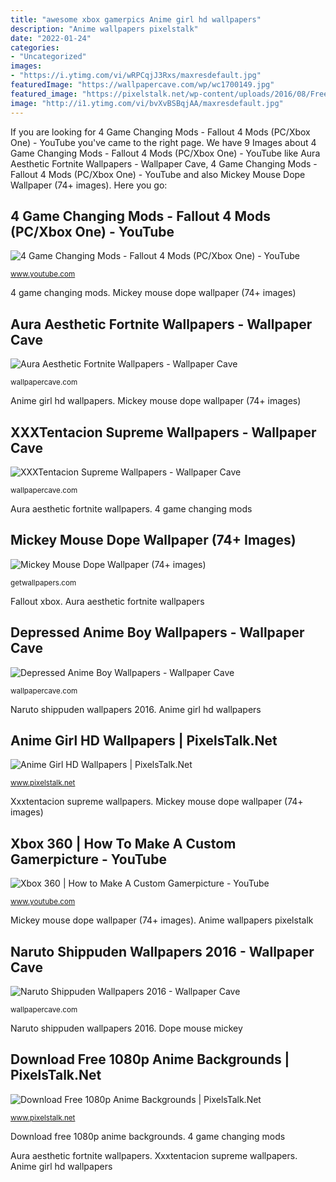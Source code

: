 ```yaml
---
title: "awesome xbox gamerpics Anime girl hd wallpapers"
description: "Anime wallpapers pixelstalk"
date: "2022-01-24"
categories:
- "Uncategorized"
images:
- "https://i.ytimg.com/vi/wRPCqjJ3Rxs/maxresdefault.jpg"
featuredImage: "https://wallpapercave.com/wp/wc1700149.jpg"
featured_image: "https://pixelstalk.net/wp-content/uploads/2016/08/Free-Download-1080p-Anime-Background.jpg"
image: "http://i1.ytimg.com/vi/bvXvBSBqjAA/maxresdefault.jpg"
---
```


If you are looking for 4 Game Changing Mods - Fallout 4 Mods (PC/Xbox One) - YouTube you've came to the right page. We have 9 Images about 4 Game Changing Mods - Fallout 4 Mods (PC/Xbox One) - YouTube like Aura Aesthetic Fortnite Wallpapers - Wallpaper Cave, 4 Game Changing Mods - Fallout 4 Mods (PC/Xbox One) - YouTube and also Mickey Mouse Dope Wallpaper (74+ images). Here you go:

## 4 Game Changing Mods - Fallout 4 Mods (PC/Xbox One) - YouTube

![4 Game Changing Mods - Fallout 4 Mods (PC/Xbox One) - YouTube](https://i.ytimg.com/vi/wRPCqjJ3Rxs/maxresdefault.jpg "4 game changing mods")

<small>www.youtube.com</small>

4 game changing mods. Mickey mouse dope wallpaper (74+ images)

## Aura Aesthetic Fortnite Wallpapers - Wallpaper Cave

![Aura Aesthetic Fortnite Wallpapers - Wallpaper Cave](https://wallpapercave.com/wp/wp6377955.png "Depressed anime boy wallpapers")

<small>wallpapercave.com</small>

Anime girl hd wallpapers. Mickey mouse dope wallpaper (74+ images)

## XXXTentacion Supreme Wallpapers - Wallpaper Cave

![XXXTentacion Supreme Wallpapers - Wallpaper Cave](https://wallpapercave.com/wp/wp4084580.png "Aura aesthetic fortnite wallpapers")

<small>wallpapercave.com</small>

Aura aesthetic fortnite wallpapers. 4 game changing mods

## Mickey Mouse Dope Wallpaper (74+ Images)

![Mickey Mouse Dope Wallpaper (74+ images)](http://getwallpapers.com/wallpaper/full/9/8/4/488653.jpg "Aura aesthetic fortnite wallpapers")

<small>getwallpapers.com</small>

Fallout xbox. Aura aesthetic fortnite wallpapers

## Depressed Anime Boy Wallpapers - Wallpaper Cave

![Depressed Anime Boy Wallpapers - Wallpaper Cave](https://wallpapercave.com/wp/wp5152248.jpg "Fallout xbox")

<small>wallpapercave.com</small>

Naruto shippuden wallpapers 2016. Anime girl hd wallpapers

## Anime Girl HD Wallpapers | PixelsTalk.Net

![Anime Girl HD Wallpapers | PixelsTalk.Net](http://www.pixelstalk.net/wp-content/uploads/2016/06/Free-Download-Anime-Girl-HD-Wallpapers.jpg "Fallout xbox")

<small>www.pixelstalk.net</small>

Xxxtentacion supreme wallpapers. Mickey mouse dope wallpaper (74+ images)

## Xbox 360 | How To Make A Custom Gamerpicture - YouTube

![Xbox 360 | How to Make A Custom Gamerpicture - YouTube](http://i1.ytimg.com/vi/bvXvBSBqjAA/maxresdefault.jpg "Fallout xbox")

<small>www.youtube.com</small>

Mickey mouse dope wallpaper (74+ images). Anime wallpapers pixelstalk

## Naruto Shippuden Wallpapers 2016 - Wallpaper Cave

![Naruto Shippuden Wallpapers 2016 - Wallpaper Cave](https://wallpapercave.com/wp/wc1700149.jpg "Anime boy depressed wallpapers cool")

<small>wallpapercave.com</small>

Naruto shippuden wallpapers 2016. Dope mouse mickey

## Download Free 1080p Anime Backgrounds | PixelsTalk.Net

![Download Free 1080p Anime Backgrounds | PixelsTalk.Net](https://pixelstalk.net/wp-content/uploads/2016/08/Free-Download-1080p-Anime-Background.jpg "Anime wallpapers pixelstalk")

<small>www.pixelstalk.net</small>

Download free 1080p anime backgrounds. 4 game changing mods

Aura aesthetic fortnite wallpapers. Xxxtentacion supreme wallpapers. Anime girl hd wallpapers
